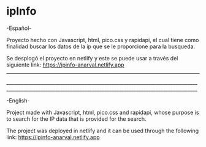 # ipInfo

-Español-

Proyecto hecho con Javascript, html, pico.css y rapidapi, el cual tiene como finalidad buscar los datos de la ip que se le proporcione para la busqueda.

Se desplogó el proyecto en netlify y este se puede usar a través del siguiente link: https://ipinfo-anarval.netlify.app
<hr/>
____________________________________________________________________________________________________________________________________________________________

-English-

Project made with Javascript, html, pico.css and rapidapi, whose purpose is to search for the IP data that is provided for the search.

The project was deployed in netlify and it can be used through the following link: https://ipinfo-anarval.netlify.app

